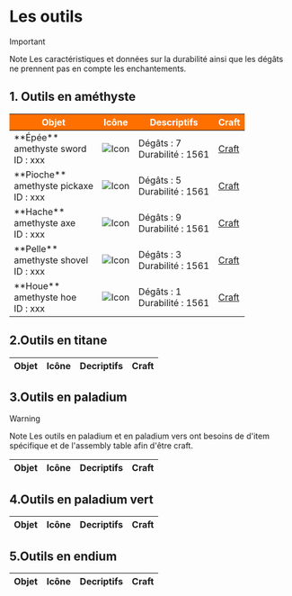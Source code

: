 # Les outils

> [!IMPORTANT]
>Note
>Les caractéristiques et données sur la durabilité ainsi que les dégâts ne prennent pas en compte les enchantements.

## 1. Outils en améthyste

<table>
  <thead>
    <tr style="background-color: #FF7000; color: white;">
      <th>Objet</th>
      <th>Icône</th>
      <th>Descriptifs</th>
      <th>Craft</th>
    </tr>
  </thead>
  <tbody>
    <tr>
      <td>**Épée**<br>amethyste sword<br>ID : xxx</td>
      <td><img src="https://i.imgur.com/6FeQ8TE.png" alt="Icon"></td>
      <td>Dégâts : 7<br>Durabilité : 1561</td>
      <td><a href="static/img/items/Tools/Craft/amethyste_sword.png">Craft</a></td>
    </tr>
    <tr>
      <td>**Pioche**<br>amethyste pickaxe<br>ID : xxx</td>
      <td><img src="https://i.imgur.com/6FeQ8TE.png" alt="Icon"></td>
      <td>Dégâts : 5<br>Durabilité : 1561</td>
      <td><a href="static/img/items/Tools/Craft/amethyste_pickaxe.png">Craft</a></td>
    </tr>
    <tr>
      <td>**Hache**<br>amethyste axe<br>ID : xxx</td>
      <td><img src="https://i.imgur.com/6FeQ8TE.png" alt="Icon"></td>
      <td>Dégâts : 9<br>Durabilité : 1561</td>
      <td><a href="static/img/items/Tools/Craft/amethyste_axe.png">Craft</a></td>
    </tr>
    <tr>
      <td>**Pelle**<br>amethyste shovel<br>ID : xxx</td>
      <td><img src="https://i.imgur.com/6FeQ8TE.png" alt="Icon"></td>
      <td>Dégâts : 3<br>Durabilité : 1561</td>
      <td><a href="static/img/items/Tools/Craft/amethyste_shovel.png">Craft</a></td>
    </tr>
    <tr>
      <td>**Houe**<br>amethyste hoe<br>ID : xxx</td>
      <td><img src="https://i.imgur.com/6FeQ8TE.png" alt="Icon"></td>
      <td>Dégâts : 1<br>Durabilité : 1561</td>
      <td><a href="static/img/items/Tools/Craft/amethyste_hoe.png">Craft</a></td>
    </tr>
  </tbody>
</table>

## 2.Outils en titane

| Objet | Icône | Decriptifs | Craft | 
| :-----: | --- | :--------- | ----- |

## 3.Outils en paladium 

> [!WARNING]
> Note 
> Les outils en paladium et en paladium vers ont besoins de d'item spécifique et de l'assembly table afin d'être craft. 

| Objet | Icône | Decriptifs | Craft | 
| :-----: | --- | :--------- | ----- |

## 4.Outils en paladium vert

| Objet | Icône | Decriptifs | Craft | 
| :-----: | --- | :--------- | ----- |

## 5.Outils en endium 

| Objet | Icône | Decriptifs | Craft | 
| :-----: | --- | :--------- | ----- |